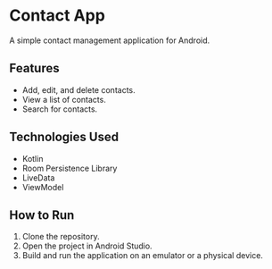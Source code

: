 # Contact App

A simple contact management application for Android.

## Features

*   Add, edit, and delete contacts.
*   View a list of contacts.
*   Search for contacts.

## Technologies Used

*   Kotlin
*   Room Persistence Library
*   LiveData
*   ViewModel

## How to Run

1.  Clone the repository.
2.  Open the project in Android Studio.
3.  Build and run the application on an emulator or a physical device.

